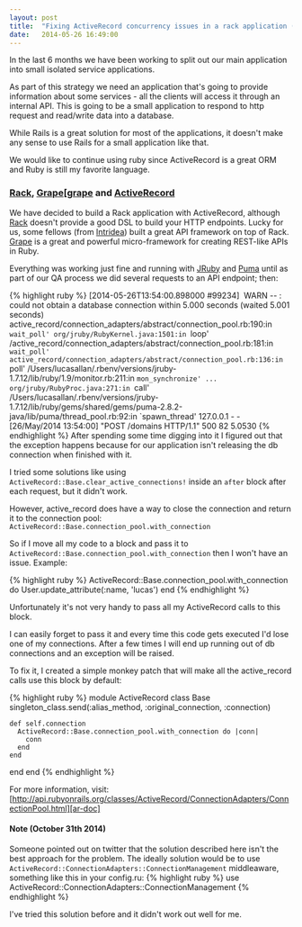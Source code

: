 ```yaml
---
layout: post
title:  "Fixing ActiveRecord concurrency issues in a rack application (without Rails)"
date:   2014-05-26 16:49:00
---
```


In the last 6 months we have been working to split out our main application into small isolated service applications.

As part of this strategy we need an application that's going to provide information about some services -
all the clients will access it through an internal API.
This is going to be a small application to respond to http request and read/write data into a database.

While Rails is a great solution for most of the applications, it doesn't make any sense to use Rails for a small application like that.

We would like to continue using ruby since ActiveRecord is a great ORM and Ruby is still my favorite language.
### [Rack][rack], [Grape][[grape] and [ActiveRecord][ar]

We have decided to build a Rack application with ActiveRecord, although [Rack][rack] doesn't provide a good DSL to build your HTTP endpoints. Lucky for us, some fellows (from [Intridea][intridea]) built a great API
framework on top of Rack. [Grape][grape] is a great and powerful micro-framework for creating REST-like APIs in Ruby.

Everything was working just fine and running with [JRuby][jruby] and [Puma][puma] until as part of our QA process we did several requests to an API endpoint; then:

{% highlight ruby %}
[2014-05-26T13:54:00.898000 #99234]  WARN -- : could not obtain a database connection within 5.000 seconds (waited 5.001 seconds)
active_record/connection_adapters/abstract/connection_pool.rb:190:in `wait_poll'
org/jruby/RubyKernel.java:1501:in `loop'
/active_record/connection_adapters/abstract/connection_pool.rb:181:in `wait_poll'
active_record/connection_adapters/abstract/connection_pool.rb:136:in `poll'
/Users/lucasallan/.rbenv/versions/jruby-1.7.12/lib/ruby/1.9/monitor.rb:211:in `mon_synchronize'
...
org/jruby/RubyProc.java:271:in `call'
/Users/lucasallan/.rbenv/versions/jruby-1.7.12/lib/ruby/gems/shared/gems/puma-2.8.2-java/lib/puma/thread_pool.rb:92:in `spawn_thread'
127.0.0.1 - - [26/May/2014 13:54:00] "POST /domains HTTP/1.1" 500 82 5.0530
{% endhighlight %}
After spending some time digging into it I figured out that the exception happens because for our application isn't releasing the db connection when finished with it.

I tried some solutions like using `ActiveRecord::Base.clear_active_connections!`
inside an `after` block after each request, but it didn't work.

However, active_record does have a way to close the connection and return it to the connection pool: `ActiveRecord::Base.connection_pool.with_connection`

So if I move all my code to a block and pass it to `ActiveRecord::Base.connection_pool.with_connection` then I won't have an issue.
Example:

{% highlight ruby %}
ActiveRecord::Base.connection_pool.with_connection do
  User.update_attribute(:name, 'lucas')
end
{% endhighlight %}

Unfortunately it's not very handy to pass all my ActiveRecord calls to this block.

I can easily forget to pass it and every time this code gets executed I'd lose one of my connections. After a few times
I will end up running out of db connections and an exception will be raised.

To fix it, I created a simple monkey patch that will make all the active_record calls use this block by default:

{% highlight ruby %}
module ActiveRecord
  class Base
    singleton_class.send(:alias_method, :original_connection, :connection)

    def self.connection
      ActiveRecord::Base.connection_pool.with_connection do |conn|
        conn
      end
    end
  end
end
{% endhighlight %}

For more information, visit: [http://api.rubyonrails.org/classes/ActiveRecord/ConnectionAdapters/ConnectionPool.html][ar-doc]

#### Note (October 31th 2014)

Someone pointed out on twitter that the solution described here isn't the best approach for the problem.
The ideally solution would be to use `ActiveRecord::ConnectionAdapters::ConnectionManagement` middleaware, something like this in your config.ru:
{% highlight ruby %}
use ActiveRecord::ConnectionAdapters::ConnectionManagement
{% endhighlight %}

I've tried this solution before and it didn't work out well for me.

[grape]: https://github.com/intridea/grape
[rack]: http://rack.github.io/
[intridea]: http://www.intridea.com/
[ar]: http://api.rubyonrails.org/classes/ActiveRecord/Base.html
[jruby]: http://jruby.org
[puma]: http://puma.io/
[ar-doc]: http://api.rubyonrails.org/classes/ActiveRecord/ConnectionAdapters/ConnectionPool.html
